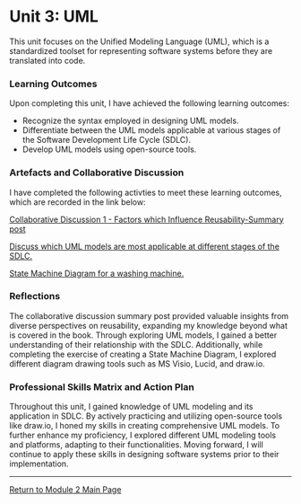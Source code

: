 # Unit 3: UML

This unit focuses on the Unified Modeling Language (UML), which is a standardized toolset for representing software systems before they are translated into code.

### Learning Outcomes
Upon completing this unit, I have achieved the following learning outcomes:
 - Recognize the syntax employed in designing UML models.
 - Differentiate between the UML models applicable at various stages of the Software Development Life Cycle (SDLC).
 - Develop UML models using open-source tools.

### Artefacts and Collaborative Discussion
I have completed the following activties to meet these learning outcomes, which are recorded in the link below:

[Collaborative Discussion 1 - Factors which Influence Reusability-Summary post](https://helenhelene.github.io/eportfolio/pdf/Module02_Discussion1_Summary.pdf) 

[Discuss which UML models are most applicable at different stages of the SDLC.](OOP_Unit03_Discuss.md)

[State Machine Diagram for a washing machine.](OOP_Unit03_StateMach.md)

### Reflections
The collaborative discussion summary post provided valuable insights from diverse perspectives on reusability, expanding my knowledge beyond what is covered in the book. Through exploring UML models, I gained a better understanding of their relationship with the SDLC. Additionally, while completing the exercise of creating a State Machine Diagram, I explored different diagram drawing tools such as MS Visio, Lucid, and draw.io.

### Professional Skills Matrix and Action Plan
Throughout this unit, I gained knowledge of UML modeling and its application in SDLC. By actively practicing and utilizing open-source tools like draw.io, I honed my skills in creating comprehensive UML models. To further enhance my proficiency, I explored different UML modeling tools and platforms, adapting to their functionalities. Moving forward, I will continue to apply these skills in designing software systems prior to their implementation.


---

[Return to Module 2 Main Page](OOP.md)
